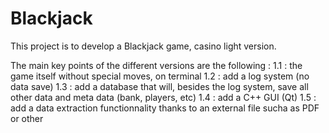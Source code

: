 # Blackjack
This project is to develop a Blackjack game, casino light version.

The main key points of the different versions are the following :
1.1 : the game itself without special moves, on terminal
1.2 : add a log system (no data save)
1.3 : add a database that will, besides the log system, save all other data and meta data (bank, players, etc)
1.4 : add a C++ GUI (Qt)
1.5  : add a data extraction functionnality thanks to an external file sucha as PDF or other
